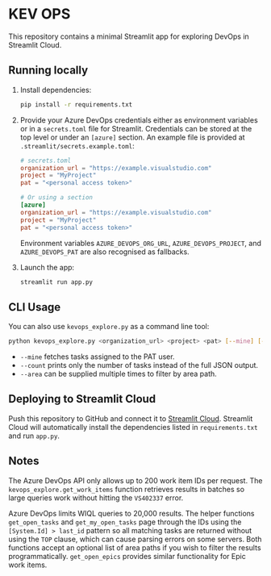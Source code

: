 # KEV OPS

This repository contains a minimal Streamlit app for exploring DevOps in Streamlit Cloud.

## Running locally

1. Install dependencies:
   ```bash
   pip install -r requirements.txt
   ```
2. Provide your Azure DevOps credentials either as environment variables or in
   a `secrets.toml` file for Streamlit. Credentials can be stored at the top
   level or under an `[azure]` section. An example file is provided at
   `.streamlit/secrets.example.toml`:

   ```toml
   # secrets.toml
   organization_url = "https://example.visualstudio.com"
   project = "MyProject"
   pat = "<personal access token>"

   # Or using a section
   [azure]
   organization_url = "https://example.visualstudio.com"
   project = "MyProject"
   pat = "<personal access token>"
   ```

   Environment variables `AZURE_DEVOPS_ORG_URL`, `AZURE_DEVOPS_PROJECT`, and
   `AZURE_DEVOPS_PAT` are also recognised as fallbacks.

3. Launch the app:
   ```bash
   streamlit run app.py
   ```

## CLI Usage

You can also use `kevops_explore.py` as a command line tool:

```bash
python kevops_explore.py <organization_url> <project> <pat> [--mine] [--count]
```

* `--mine` fetches tasks assigned to the PAT user.
* `--count` prints only the number of tasks instead of the full JSON output.
* `--area` can be supplied multiple times to filter by area path.

## Deploying to Streamlit Cloud

Push this repository to GitHub and connect it to [Streamlit Cloud](https://streamlit.io/cloud). Streamlit Cloud will automatically install the dependencies listed in `requirements.txt` and run `app.py`.

## Notes

The Azure DevOps API only allows up to 200 work item IDs per request. The
`kevops_explore.get_work_items` function retrieves results in batches so large
queries work without hitting the `VS402337` error.

Azure DevOps limits WIQL queries to 20,000 results. The helper functions
`get_open_tasks` and `get_my_open_tasks` page through the IDs using the
`[System.Id] > last_id` pattern so all matching tasks are returned without using
the `TOP` clause, which can cause parsing errors on some servers.
Both functions accept an optional list of area paths if you wish to filter the
results programmatically.
`get_open_epics` provides similar functionality for Epic work items.
